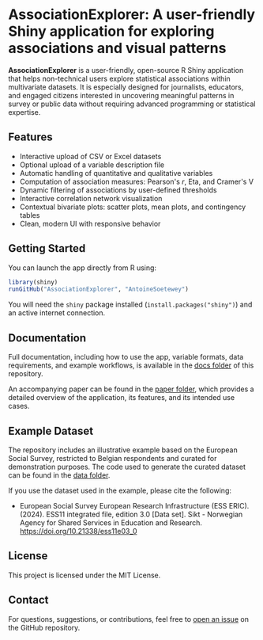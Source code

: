 # AssociationExplorer: A user-friendly Shiny application for exploring associations and visual patterns

**AssociationExplorer** is a user-friendly, open-source R Shiny application that helps non-technical users explore statistical associations within multivariate datasets. It is especially designed for journalists, educators, and engaged citizens interested in uncovering meaningful patterns in survey or public data without requiring advanced programming or statistical expertise.

## Features

- Interactive upload of CSV or Excel datasets
- Optional upload of a variable description file
- Automatic handling of quantitative and qualitative variables
- Computation of association measures: Pearson's *r*, Eta, and Cramer's V
- Dynamic filtering of associations by user-defined thresholds
- Interactive correlation network visualization
- Contextual bivariate plots: scatter plots, mean plots, and contingency tables
- Clean, modern UI with responsive behavior

## Getting Started

You can launch the app directly from R using:

```r
library(shiny)
runGitHub("AssociationExplorer", "AntoineSoetewey")
```

You will need the `shiny` package installed (`install.packages("shiny")`) and an active internet connection.

## Documentation

Full documentation, including how to use the app, variable formats, data requirements, and example workflows, is available in the [docs folder](https://github.com/AntoineSoetewey/AssociationExplorer/tree/main/documentation) of this repository.

An accompanying paper can be found in the [paper folder](https://github.com/AntoineSoetewey/AssociationExplorer/tree/main/paper), which provides a detailed overview of the application, its features, and its intended use cases.

## Example Dataset

The repository includes an illustrative example based on the European Social Survey, restricted to Belgian respondents and curated for demonstration purposes. The code used to generate the curated dataset can be found in the [data folder](https://github.com/AntoineSoetewey/AssociationExplorer/tree/main/data).

If you use the dataset used in the example, please cite the following:

- European Social Survey European Research Infrastructure (ESS ERIC). (2024). ESS11 integrated file, edition 3.0 [Data set]. Sikt - Norwegian Agency for Shared Services in Education and Research. https://doi.org/10.21338/ess11e03_0

## License

This project is licensed under the MIT License.

## Contact

For questions, suggestions, or contributions, feel free to [open an issue](https://github.com/AntoineSoetewey/AssociationExplorer/issues) on the GitHub repository.
